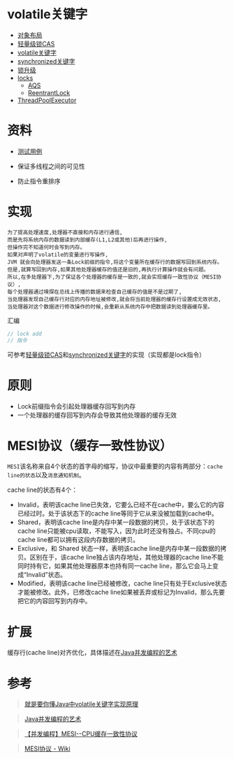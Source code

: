 # volatile关键字

- [对象布局](./ObjectLayout.md)
- [轻量级锁CAS](./CompareAndSwap.md)
- [volatile关键字](./Volatile.md)
- [synchronized关键字](./Synchronized.md)
- [锁升级](./LockUpgrade.md)
- [locks](../../../../../../src/java.base/share/classes/java/util/concurrent/locks)
  - [AQS](./AQS.md)
  - [ReentrantLock](./ReentrantLock.md)
- [ThreadPoolExecutor](./ThreadPoolExecutor.md)

# 资料

- [测试用例](../../../test/java/cool/zzy/java/util/concurrent/VolatileTest.java)

- 保证多线程之间的可见性
- 防止指令重排序

# 实现

    为了提高处理速度,处理器不直接和内存进行通信,
    而是先将系统内存的数据读到内部缓存(L1,L2或其他)后再进行操作,
    但操作完不知道何时会写到内存。
    如果对声明了volatile的变量进行写操作,
    JVM 就会向处理器发送一条Lock前缀的指令,将这个变量所在缓存行的数据写回到系统内存。
    但是,就算写回到内存,如果其他处理器缓存的值还是旧的,再执行计算操作就会有问题。
    所以,在多处理器下,为了保证各个处理器的缓存是一致的,就会实现缓存一致性协议（MESI协议）,
    每个处理器通过嗅探在总线上传播的数据来检查自己缓存的值是不是过期了,
    当处理器发现自己缓存行对应的内存地址被修改,就会将当前处理器的缓存行设置成无效状态,
    当处理器对这个数据进行修改操作的时候,会重新从系统内存中把数据读到处理器缓存里。

汇编

```java
// lock add
// 指令
```

可参考[轻量级锁CAS](./CompareAndSwap.md)和[synchronized关键字](./Synchronized.md)的实现（实现都是lock指令）

# 原则

- Lock前缀指令会引起处理器缓存回写到内存
- 一个处理器的缓存回写到内存会导致其他处理器的缓存无效

# MESI协议（缓存一致性协议）

`MESI`该名称来自4个状态的首字母的缩写，协议中最重要的内容有两部分：`cache line的状态`以及`消息通知机制`。

cache line的状态有4个：

- Invalid，表明该cache line已失效，它要么已经不在cache中，要么它的内容已经过时。处于该状态下的cache line等同于它从来没被加载到cache中。
- Shared，表明该cache line是内存中某一段数据的拷贝，处于该状态下的cache line只能被cpu读取，不能写入，因为此时还没有独占。不同cpu的cache line都可以拥有这段内存数据的拷贝。
- Exclusive，和 Shared 状态一样，表明该cache line是内存中某一段数据的拷贝。区别在于，该cache line独占该内存地址，其他处理器的cache line不能同时持有它，如果其他处理器原本也持有同一cache
  line，那么它会马上变成“Invalid”状态。
- Modified，表明该cache line已经被修改，cache line只有处于Exclusive状态才能被修改。此外，已修改cache line如果被丢弃或标记为Invalid，那么先要把它的内容回写到内存中。

# 扩展

缓存行(cache line)对齐优化，具体描述在[Java并发编程的艺术]()

# 参考

> [就是要你懂Java中volatile关键字实现原理](https://www.cnblogs.com/xrq730/p/7048693.html)

> [Java并发编程的艺术]()

> [【并发编程】MESI--CPU缓存一致性协议](https://www.cnblogs.com/z00377750/p/9180644.html)

> [MESI协议 - Wiki](https://zh.wikipedia.org/wiki/MESI%E5%8D%8F%E8%AE%AE)